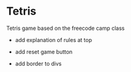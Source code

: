 # Tetris
Tetris game based on the freecode camp class

- add explanation of rules at top

- add reset game button

- add border to divs
